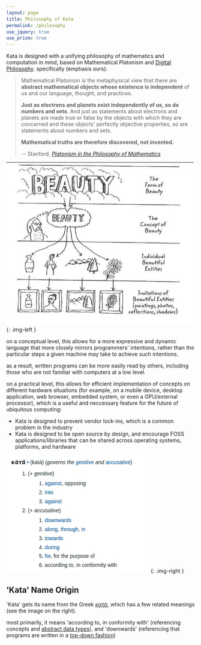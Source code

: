 ```yaml
---
layout: page
title: Philosophy of Kata
permalink: /philosophy
use_jquery: true
use_prism: true
---
```



Kata is designed with a unifying philosophy of mathematics and computation in mind, based on Mathematical Platonism and [Digital Philosophy](https://en.wikipedia.org/wiki/Digital_philosophy). specifically (emphasis ours):

> Mathematical Platonism is the metaphysical view that there are **abstract mathematical objects whose existence is independent** of us and our language, thought, and practices. 
> 
> **Just as electrons and planets exist independently of us, so do numbers and sets**. And just as statements about electrons and planets are made true or false by the objects with which they are concerned and these objects’ perfectly objective properties, so are statements about numbers and sets. 
>
> **Mathematical truths are therefore discovered, not invented.**
>
> -- Stanford, [*Platonism in the Philosophy of Mathematics*](https://plato.stanford.edu/entries/platonism-mathematics/)

![Theory of Forms diagram](/files/TOF-0.webp){: .img-left }

on a conceptual level, this allows for a more expressive and dynamic language that more closely mirrors programmers' intentions, rather than the particular steps a given machine may take to achieve such intentions. 

as a result, written programs can be more easily read by others, including those who are not familiar with computers at a low level. 

on a practical level, this allows for efficient implementation of concepts on different hardware situations (for example, on a mobile device, desktop application, web browser, embedded system, or even a GPU/external processor), which is a useful and neccessary feature for the future of ubiquitous computing:

  * Kata is designed to prevent vendor lock-ins, which is a common problem in the industry
  * Kata is designed to be open source by design, and encourage FOSS applications/libraries that can be shared across operating systems, platforms, and hardware


<div style="clear: both;"></div>

![Kata Name Origin](/files/kataname.webp){: .img-right }

## 'Kata' Name Origin

'Kata' gets its name from the Greek [κατά](https://en.wiktionary.org/wiki/%CE%BA%CE%B1%CF%84%CE%AC#Ancient_Greek), which has a few related meanings (see the image on the right).

most primarily, it means 'according to, in conformity with' (referencing concepts and [abstract data types](https://en.wikipedia.org/wiki/Abstract_data_type)), and 'downwards' (referencing that programs are written in a [top-down fashion](https://en.wikipedia.org/wiki/Top-down_and_bottom-up_design))


<!--

## Differences

### "Why Not Language {X, Y, Z}?"

of course, there's a multitude languages that Kata/etc are *not* based on. it would be an impossible task to describe its relation to each one. instead, here are a few of the most popular languages, and why they didn't satisfy the use cases of Kata:

  * C: great for portability and performance, but severely lacking in composition, type systems, and the syntax has too many quirks
  * C#: a very well designed language, but within the larger .NET/CLR ecosystem (which is theoretically cross platform, but mysteriously very few apps written in it ever end up running outside of Windows...), and leans too much into the C-style syntax and pure-academic object-oriented programming paradigms
    * i know things like F# and other .NET languages are easy-interop with each other, but they weren't designed to truly be platform agnostic and web-oriented, which are now major use cases
  * Python: great for high level problem solving, "driver" code (as opposed to "engine"), but syntax is terrible (relevant whitespace, TitleCase constants, abuse of `:`, weird naming conventions, awkward syntax for `lambda`, the list goes on). also, the standard library is just... not designed well. so many quirks, inconsistencies, and odd formulations (not to mention "hello, world" breaking!)
  * JavaScript: come on now... i'm not going to even mention why JavaScript is not the one...

the above were only languages i consider myself fluent in (5+ years) and still use regularly. The following are languages i haven't used, or stopped using for one reason or another:

  * Rust: [it's difficult to learn](https://vorner.github.io/difficult.html). at least 90% of developers that i've known have tried it complain about the difficulty. it's poorly designed, and difficult to write non-linear programs with the borrow-checker
  * TypeScript/CoffeeScript/AnotherDerivativeScript23: these suffer from most of the problems JavaScript does and typically use the same [terrible tooling](https://www.npmjs.com/). it's more of an ecosystem problem than a language design problem (TypeScript has a much better design than classic JS), and adding another unifying JavaScript clone language is not going to make things any better

### w.r.t. Python

[Python](https://www.python.org/) is a dynamic programming language used by new programmers and experienced data scientists alike. a lot of community packages ([NumPy](https://numpy.org/), [TensorFlow](https://www.tensorflow.org/), and so on) make common tasks and quick iterations easier for programmers

Kata and Python both share a lot of design goals (easy to learn, high level, cross platform), but we think Python has some design flaws:

  * syntactical oddities and inconsistent style choices
    * relevant whitespace means that auto-formatting Python code is impossible (since indentation == block depth, changing the format would change the program). it also can create (silent) bugs when pasting code from a source online
    * builtin constants are `TitleCase` (`True`, `False`, ...), which trips up many beginners, and is more difficult to type than lower-case versions
  * lack of the ability to distribute to multiple platforms/machines
    * in particular, Python lacks a way to run in a web browser, or distribute code without using third party solutions
    * Kata has distribution of code as a first-class use case, whereas Python has no builtin solution to do this besides assuming everyone else already has Python installed

### w.r.t. JavaScript

[JavaScript](https://en.wikipedia.org/wiki/JavaScript) is a programming language written and designed about 10 days. it is currently the go-to way to interact with web-browsers and HTML documents. truth is stranger than fiction, and so on...

one thing JavaScript and Kata share in common is the goal of being able to run on any browser, under any conditions. 

JavaScript was not created with any kind of ecosystem in mind, so everything is basically ad-hoc. there's no single way to write JavaScript apps -- the workflow depends on which framework and setup you're using (not to mention variants, like TypeScript, CoffeeScript, ...).

  * type coercion and loose type system make little intuitive sense to most people (prompting the creation of `===` (the triple equals))
  * the lack of composable components, and difficult prototypal type system make it a pain to implement even simple structures
  * the lack of a standard library causes an abundance of low-quality duplicate code (for example, the [leftpad fiasco](https://qz.com/646467/how-one-programmer-broke-the-internet-by-deleting-a-tiny-piece-of-code/))
-->
